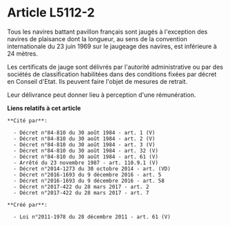 # Article L5112-2

Tous les navires battant pavillon français sont jaugés à l'exception des navires de plaisance dont la longueur, au sens de la
convention internationale du 23 juin 1969 sur le jaugeage des navires, est inférieure à 24 mètres.

Les certificats de jauge sont délivrés par l'autorité administrative ou par des sociétés de classification habilitées dans
des conditions fixées par décret en Conseil d'Etat. Ils peuvent faire l'objet de mesures de retrait.

Leur délivrance peut donner lieu à perception d'une rémunération.

**Liens relatifs à cet article**

	**Cité par**:

	  - Décret n°84-810 du 30 août 1984 - art. 1 (V)
	  - Décret n°84-810 du 30 août 1984 - art. 2 (V)
	  - Décret n°84-810 du 30 août 1984 - art. 3 (V)
	  - Décret n°84-810 du 30 août 1984 - art. 32 (V)
	  - Décret n°84-810 du 30 août 1984 - art. 61 (V)
	  - Arrêté du 23 novembre 1987 - art. 110.9.1 (V)
	  - Décret n°2014-1273 du 30 octobre 2014 - art. (VD)
	  - Décret n°2016-1693 du 9 décembre 2016 - art. 5
	  - Décret n°2016-1693 du 9 décembre 2016 - art. 58
	  - Décret n°2017-422 du 28 mars 2017 - art. 2
	  - Décret n°2017-422 du 28 mars 2017 - art. 7

	**Créé par**:

	  - Loi n°2011-1978 du 28 décembre 2011 - art. 61 (V)
